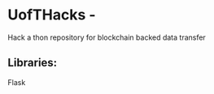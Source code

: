 # UofTHacks - <A NAME>
Hack a thon repository for blockchain backed data transfer

## Libraries:
Flask
